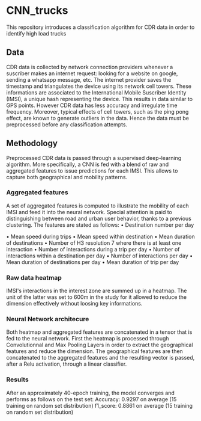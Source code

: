 # CNN_trucks
This repository introduces a classification algorithm for CDR data in order to identify high load trucks

## Data
CDR data is collected by network connection providers whenever a suscriber makes an internet request: looking for a website on google, sending a whatsapp message, etc. The internet provider saves the timestamp and triangulates the device using its network cell towers. These informations are associated to the International Mobile Suscriber Identity (IMSI), a unique hash representing the device.
This results in data similar to GPS points. However CDR data has less accuracy and irregulate time frequency. Moreover, typical effects of cell towers, such as the ping pong effect, are known to generate outliers in the data. Hence the data must be preprocessed before any classification attempts.

## Methodology
Preprocessed CDR data is passed through a supervised deep-learning algorithm. More specifically, a CNN is fed with a blend of raw and aggregated features to issue predictions for each IMSI.
This allows to capture both geographical and mobility patterns.

### Aggregated features
A set of aggregated features is computed to illustrate the mobility of each IMSI and feed it into the neural network. Special attention is paid to distinguishing between road and urban user behavior, thanks to a previous clustering. The features are stated as follows:
•	Destination number per day  

•	Mean speed during trips
•	Mean speed within destination
•	Mean duration of destinations
•	Number of H3 resolution 7 where there is at least one interaction
•	Number of interactions during a trip per day
•	Number of interactions within a destination per day
•	Number of interactions per day
•	Mean duration of destinations per day
•	Mean duration of trip per day

### Raw data heatmap
IMSI's interactions in the interest zone are summed up in a heatmap. The unit of the latter was set to 600m in the study for it allowed to reduce the dimension effectively without loosing key informations.

### Neural Network architecure
Both heatmap and aggregated features are concatenated in a tensor that is fed to the neural network. First the heatmap is processed through Convolutionnal and Max Pooling Layers in order to extract the geographical features and reduce the dimension. The geographical features are then concatenated to the aggregated features and the resulting vector is passed, after a Relu activation, through a linear classifier.

### Results
After an approximately 40-epoch training, the model converges and performs as follows on the test set:
Accuracy: 0.9297 on average (15 training on random set distribution)
f1_score: 0.8861 on average (15 training on random set distribution)
